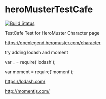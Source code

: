 # heroMusterTestCafe

[![Build Status](https://travis-ci.org/AJK55/heroMusterTestCafe.svg?branch=master)](https://travis-ci.org/AJK55/heroMusterTestCafe)

TestCafe Test for HeroMuster Character page

https://openlegend.heromuster.com/character


try adding lodash and moment

var _ = require('lodash');

var moment = require('moment');

https://lodash.com/

http://momentjs.com/
